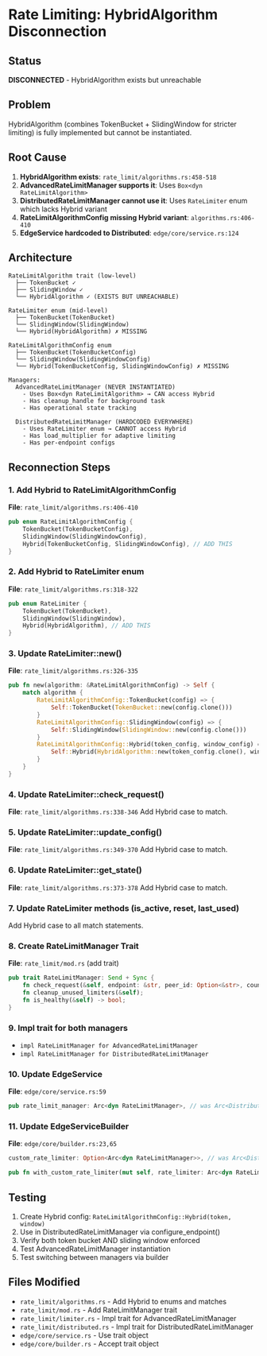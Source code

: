 # Rate Limiting: HybridAlgorithm Disconnection

## Status
**DISCONNECTED** - HybridAlgorithm exists but unreachable

## Problem
HybridAlgorithm (combines TokenBucket + SlidingWindow for stricter limiting) is fully implemented but cannot be instantiated.

## Root Cause
1. **HybridAlgorithm exists**: `rate_limit/algorithms.rs:458-518`
2. **AdvancedRateLimitManager supports it**: Uses `Box<dyn RateLimitAlgorithm>`
3. **DistributedRateLimitManager cannot use it**: Uses `RateLimiter` enum which lacks Hybrid variant
4. **RateLimitAlgorithmConfig missing Hybrid variant**: `algorithms.rs:406-410`
5. **EdgeService hardcoded to Distributed**: `edge/core/service.rs:124`

## Architecture
```
RateLimitAlgorithm trait (low-level)
  ├── TokenBucket ✓
  ├── SlidingWindow ✓
  └── HybridAlgorithm ✓ (EXISTS BUT UNREACHABLE)

RateLimiter enum (mid-level)
  ├── TokenBucket(TokenBucket)
  └── SlidingWindow(SlidingWindow)
  └── Hybrid(HybridAlgorithm) ✗ MISSING

RateLimitAlgorithmConfig enum
  ├── TokenBucket(TokenBucketConfig)
  └── SlidingWindow(SlidingWindowConfig)
  └── Hybrid(TokenBucketConfig, SlidingWindowConfig) ✗ MISSING

Managers:
  AdvancedRateLimitManager (NEVER INSTANTIATED)
    - Uses Box<dyn RateLimitAlgorithm> → CAN access Hybrid
    - Has cleanup_handle for background task
    - Has operational state tracking

  DistributedRateLimitManager (HARDCODED EVERYWHERE)
    - Uses RateLimiter enum → CANNOT access Hybrid
    - Has load_multiplier for adaptive limiting
    - Has per-endpoint configs
```

## Reconnection Steps

### 1. Add Hybrid to RateLimitAlgorithmConfig
**File**: `rate_limit/algorithms.rs:406-410`
```rust
pub enum RateLimitAlgorithmConfig {
    TokenBucket(TokenBucketConfig),
    SlidingWindow(SlidingWindowConfig),
    Hybrid(TokenBucketConfig, SlidingWindowConfig), // ADD THIS
}
```

### 2. Add Hybrid to RateLimiter enum
**File**: `rate_limit/algorithms.rs:318-322`
```rust
pub enum RateLimiter {
    TokenBucket(TokenBucket),
    SlidingWindow(SlidingWindow),
    Hybrid(HybridAlgorithm), // ADD THIS
}
```

### 3. Update RateLimiter::new()
**File**: `rate_limit/algorithms.rs:326-335`
```rust
pub fn new(algorithm: &RateLimitAlgorithmConfig) -> Self {
    match algorithm {
        RateLimitAlgorithmConfig::TokenBucket(config) => {
            Self::TokenBucket(TokenBucket::new(config.clone()))
        }
        RateLimitAlgorithmConfig::SlidingWindow(config) => {
            Self::SlidingWindow(SlidingWindow::new(config.clone()))
        }
        RateLimitAlgorithmConfig::Hybrid(token_config, window_config) => {
            Self::Hybrid(HybridAlgorithm::new(token_config.clone(), window_config.clone()))
        }
    }
}
```

### 4. Update RateLimiter::check_request()
**File**: `rate_limit/algorithms.rs:338-346`
Add Hybrid case to match.

### 5. Update RateLimiter::update_config()
**File**: `rate_limit/algorithms.rs:349-370`
Add Hybrid case to match.

### 6. Update RateLimiter::get_state()
**File**: `rate_limit/algorithms.rs:373-378`
Add Hybrid case to match.

### 7. Update RateLimiter methods (is_active, reset, last_used)
Add Hybrid case to all match statements.

### 8. Create RateLimitManager Trait
**File**: `rate_limit/mod.rs` (add trait)
```rust
pub trait RateLimitManager: Send + Sync {
    fn check_request(&self, endpoint: &str, peer_id: Option<&str>, count: u32) -> bool;
    fn cleanup_unused_limiters(&self);
    fn is_healthy(&self) -> bool;
}
```

### 9. Impl trait for both managers
- `impl RateLimitManager for AdvancedRateLimitManager`
- `impl RateLimitManager for DistributedRateLimitManager`

### 10. Update EdgeService
**File**: `edge/core/service.rs:59`
```rust
pub rate_limit_manager: Arc<dyn RateLimitManager>, // was Arc<DistributedRateLimitManager>
```

### 11. Update EdgeServiceBuilder
**File**: `edge/core/builder.rs:23,65`
```rust
custom_rate_limiter: Option<Arc<dyn RateLimitManager>>, // was Arc<DistributedRateLimitManager>

pub fn with_custom_rate_limiter(mut self, rate_limiter: Arc<dyn RateLimitManager>) -> Self
```

## Testing
1. Create Hybrid config: `RateLimitAlgorithmConfig::Hybrid(token, window)`
2. Use in DistributedRateLimitManager via configure_endpoint()
3. Verify both token bucket AND sliding window enforced
4. Test AdvancedRateLimitManager instantiation
5. Test switching between managers via builder

## Files Modified
- `rate_limit/algorithms.rs` - Add Hybrid to enums and matches
- `rate_limit/mod.rs` - Add RateLimitManager trait
- `rate_limit/limiter.rs` - Impl trait for AdvancedRateLimitManager
- `rate_limit/distributed.rs` - Impl trait for DistributedRateLimitManager
- `edge/core/service.rs` - Use trait object
- `edge/core/builder.rs` - Accept trait object
